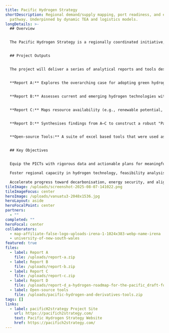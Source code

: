 ```yaml
---
title: Pacific Hydrogen Strategy
shortDescription: Regional demand/supply mapping, port readiness, and export
  pathway. Underpinned by dynamic TEA and logistics models.
longDetails: >-
  ## Overview


  The Pacific Hydrogen Strategy is a regionally coordinated initiative, led by Australia’s Department of Climate Change, Energy, the Environment and Water (DCCEEW), in collaboration with UNSW Sydney, the International Renewable Energy Agency (IRENA), the Pacific Community (SPC), and the University of the South Pacific (USP). It responds to the Efate Outcome Statement from the 2023 Fifth Pacific Regional Energy and Transport Ministers’ Meeting (Port Vila), which underscored the transformative potential of green hydrogen and its derivatives in decarbonising the Pacific Islands.


  ## Project Outputs


  The project will deliver a series of analytical reports and tools designed to lay the groundwork for a hydrogen‑enabled future across Pacific Island Countries and Territories (PICTs): 


  **Report A:** Explores the overarching case for adopting green hydrogen and derivatives in the PICTs, including an overview of renewable energy resources (solar, wind, bioenergy), energy demand by sector, and national energy commitments.


  **Report B:** Assesses current and emerging hydrogen technologies within the Pacific context using a multi‑criteria techno‑economic framework.


  **Report C:** Maps resource availability (e.g., renewable potential, land, infrastructure) and formulates techno‑economic projections for hydrogen value chains in the Pacific.


  **Report D:** Synthesises findings from A–C to construct a robust "Pacific Hydrogen Roadmap" with economic projections and scenario modelling, underpinned by an open‑source assessment tool.


  **Open-source Tools:** A suite of excel based tools that were used as part of the study from production through to end use. 


  ## Key Objectives


  Equip the PICTs with rigorous data and actionable plans for meaningful hydrogen deployment.

  Foster regional capacity in hydrogen technology, feasibility analysis, and policy development.

  Accelerate progress toward decarbonisation, energy security, and alignment with global net-zero goals.
tileImage: /uploads/screenshot-2025-08-07-141022.png
tileImageFocus: center
heroImage: /uploads/vanuatu3-2048x1536.jpg
heroLayout: aside
heroFocalPoint: center
partners:
  - ""
completed: ""
heroFocal: center
collaborators:
  - map-affiliate-false-logo-uploads-irena-1-1024x383-webp-name-irena
  - university-of-new-south-wales
featured: true
files:
  - label: Report A
    file: /uploads/report-a.zip
  - label: Report B
    file: /uploads/report-b.zip
  - label: Report C
    file: /uploads/report-c.zip
  - label: Report D
    file: /uploads/report-d_a-hydrogen-roadmap-for-the-pacific_draft-for-consultation.pdf
  - label: Open-source tools
    file: /uploads/pacific-hydrogen-and-derivatives-tools.zip
tags: []
links:
  - label: pacificH2strategy Project Site
    url: https://pacifich2strategy.com/
    text: Pacific Hydrogen Strategy Website
    href: https://pacifich2strategy.com/
---
```


